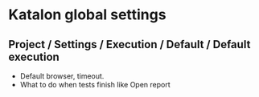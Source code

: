 # Katalon global settings

## Project / Settings / Execution / Default / Default execution

* Default browser, timeout.
* What to do when tests finish like Open report
